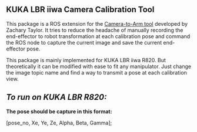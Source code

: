## KUKA LBR iiwa Camera Calibration Tool

This package is a ROS extension for the [Camera-to-Arm tool](https://github.com/ZacharyTaylor/Camera-to-Arm-Calibration) developed by Zachary Taylor. It tries to reduce the headache of manually recording the end-effector to robot transformation at each calibration pose and command the ROS node to capture the current image and save the current end-effector pose.
<!--more-->
This package is mainly implemented for KUKA LBR iiwa R820. But theoretically it can be modified with ease to fit any manipulator. Just change the image topic name and find a way to transmit a pose at each calibration view.


## *To run on KUKA LBR R820:*




 **The pose should be capture in this format:**

[pose_no, Xe, Ye, Ze, Alpha, Beta, Gamma];

